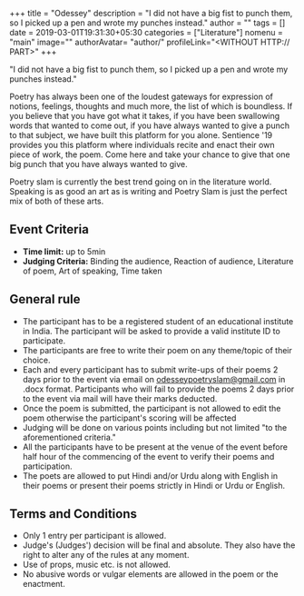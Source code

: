 +++
title = "Odessey"
description = "I did not have a big fist to punch them, so I picked up a pen and wrote my punches instead."
author = ""
tags = []
date = 2019-03-01T19:31:30+05:30
categories = ["Literature"]
nomenu = "main"
image="<BACKGROUND IMAGE FOR YOUR POST>"
authorAvatar= "author/<YOUR AVATAR>"
profileLink="<WITHOUT HTTP:// PART>"
+++

"I did not have a big fist to punch them, so I picked up a pen and
wrote my punches instead."

Poetry has always been one of the loudest gateways for expression of
notions, feelings, thoughts and much more, the list of which is
boundless. If you believe that you have got what it takes, if you have
been swallowing words that wanted to come out, if you have always wanted
to give a punch to that subject, we have built this platform for you
alone. Sentience '19 provides you this platform where individuals recite
and enact their own piece of work, the poem. Come here and take your
chance to give that one big punch that you have always wanted to give.

Poetry slam is currently the best trend going on in the literature
world. Speaking is as good an art as is writing and Poetry Slam is just
the perfect mix of both of these arts.

## Event Criteria

- **Time limit:** up to 5min
- **Judging Criteria:** Binding the audience, Reaction of audience,
Literature of poem, Art of speaking, Time taken

## General rule

-   The participant has to be a registered student of an educational institute in India. The participant will be asked to provide a valid institute ID to participate.
-   The participants are free to write their poem on any theme/topic of their choice.
-   Each and every participant has to submit write-ups of their poems 2 days prior to the event via email on [odesseypoetryslam@gmail.com](mailto:odesseypoetryslam@gmail.com) in .docx format. Participants who will fail to provide the poems 2 days prior to the event via mail will have their marks deducted.
-   Once the poem is submitted, the participant is not allowed to edit the poem otherwise the participant's scoring will be affected 
-   Judging will be done on various points including but not limited "to the aforementioned criteria." 
-   All the participants have to be present at the venue of the event before half hour of the commencing of the event to verify their poems and participation.
-   The poets are allowed to put Hindi and/or Urdu along with English in their poems or present their poems strictly in Hindi or Urdu or English.

## Terms and Conditions

-   Only 1 entry per participant is allowed.
-   Judge's (Judges') decision will be final and absolute. They also have the right to alter any of the rules at any moment.
-   Use of props, music etc. is not allowed.
-   No abusive words or vulgar elements are allowed in the poem or the enactment.


